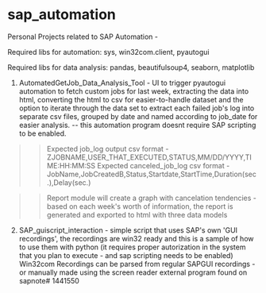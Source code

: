 # sap_automation
Personal Projects related to SAP Automation -

Required libs for automation: sys, win32com.client, pyautogui

Required libs for data analysis: pandas, beautifulsoup4, seaborn, matplotlib

1) AutomatedGetJob_Data_Analysis_Tool - UI to trigger pyautogui automation to fetch custom jobs for last week, extracting the data into html, converting the html to csv for easier-to-handle dataset and the option to iterate through the data set to extract each failed job's log into separate csv files, grouped by date and named according to job_date for easier analysis.  -- this automation program doesnt require SAP scripting to be enabled.

  >>Expected job_log output csv format   - ZJOBNAME,USER_THAT_EXECUTED,STATUS,MM/DD/YYYY,TIME:HH:MM:SS
  >>Expected canceled_job_log csv format - JobName,JobCreatedB,Status,Startdate,StartTime,Duration(sec.),Delay(sec.)
  
  >>Report module will create a graph with cancelation tendencies - based on each week's worth of information, the report is generated and exported to html with three data models 

2) SAP_guiscript_interaction - simple script that uses SAP's own 'GUI recordings', the recordings are win32 ready and this is a sample of how to use them with python (it requires proper autorization in the system that you plan to execute - and sap scripting needs to be enabled)
Win32com Recordings can be parsed from regular SAPGUI recordings - or manually made using the screen reader external program found on sapnote# 1441550

